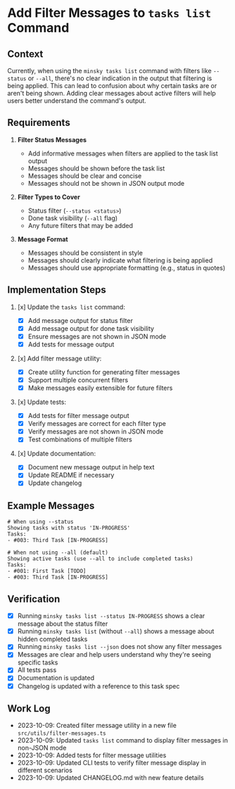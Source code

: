# Add Filter Messages to `tasks list` Command

## Context

Currently, when using the `minsky tasks list` command with filters like `--status` or `--all`, there's no clear indication in the output that filtering is being applied. This can lead to confusion about why certain tasks are or aren't being shown. Adding clear messages about active filters will help users better understand the command's output.

## Requirements

1. **Filter Status Messages**

   - Add informative messages when filters are applied to the task list output
   - Messages should be shown before the task list
   - Messages should be clear and concise
   - Messages should not be shown in JSON output mode

2. **Filter Types to Cover**

   - Status filter (`--status <status>`)
   - Done task visibility (`--all` flag)
   - Any future filters that may be added

3. **Message Format**
   - Messages should be consistent in style
   - Messages should clearly indicate what filtering is being applied
   - Messages should use appropriate formatting (e.g., status in quotes)

## Implementation Steps

1. [x] Update the `tasks list` command:

   - [x] Add message output for status filter
   - [x] Add message output for done task visibility
   - [x] Ensure messages are not shown in JSON mode
   - [x] Add tests for message output

2. [x] Add filter message utility:

   - [x] Create utility function for generating filter messages
   - [x] Support multiple concurrent filters
   - [x] Make messages easily extensible for future filters

3. [x] Update tests:

   - [x] Add tests for filter message output
   - [x] Verify messages are correct for each filter type
   - [x] Verify messages are not shown in JSON mode
   - [x] Test combinations of multiple filters

4. [x] Update documentation:
   - [x] Document new message output in help text
   - [x] Update README if necessary
   - [x] Update changelog

## Example Messages

```
# When using --status
Showing tasks with status 'IN-PROGRESS'
Tasks:
- #003: Third Task [IN-PROGRESS]

# When not using --all (default)
Showing active tasks (use --all to include completed tasks)
Tasks:
- #001: First Task [TODO]
- #003: Third Task [IN-PROGRESS]
```

## Verification

- [x] Running `minsky tasks list --status IN-PROGRESS` shows a clear message about the status filter
- [x] Running `minsky tasks list` (without `--all`) shows a message about hidden completed tasks
- [x] Running `minsky tasks list --json` does not show any filter messages
- [x] Messages are clear and help users understand why they're seeing specific tasks
- [x] All tests pass
- [x] Documentation is updated
- [x] Changelog is updated with a reference to this task spec

## Work Log

- 2023-10-09: Created filter message utility in a new file `src/utils/filter-messages.ts`
- 2023-10-09: Updated `tasks list` command to display filter messages in non-JSON mode
- 2023-10-09: Added tests for filter message utilities
- 2023-10-09: Updated CLI tests to verify filter message display in different scenarios
- 2023-10-09: Updated CHANGELOG.md with new feature details
